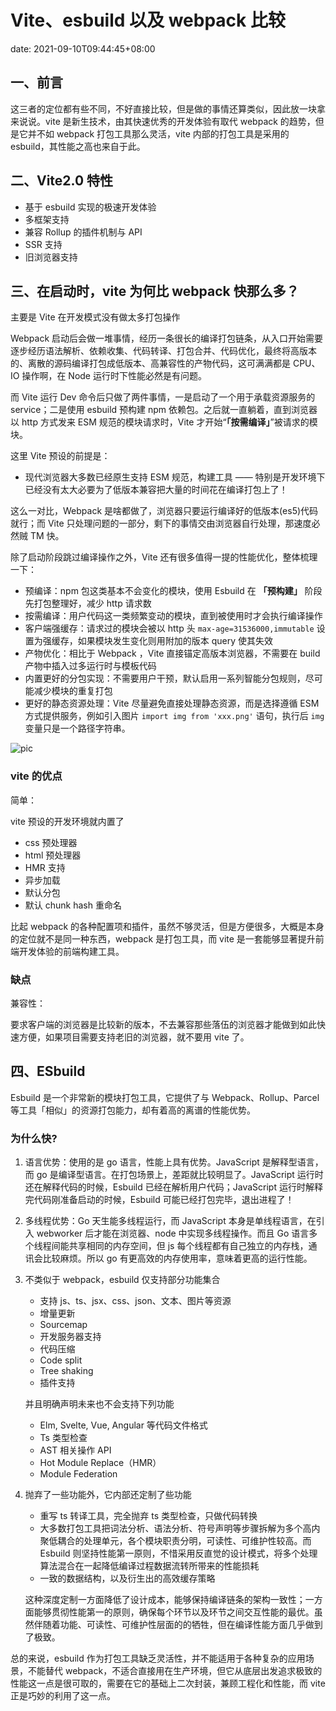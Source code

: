 # Vite、esbuild 以及 webpack 比较

date: 2021-09-10T09:44:45+08:00

## 一、前言

这三者的定位都有些不同，不好直接比较，但是做的事情还算类似，因此放一块拿来说说。vite 是新生技术，由其快速优秀的开发体验有取代 webpack 的趋势，但是它并不如 webpack 打包工具那么灵活，vite 内部的打包工具是采用的 esbuild，其性能之高也来自于此。

<!--more-->

## 二、Vite2.0 特性

- 基于 esbuild 实现的极速开发体验
- 多框架支持
- 兼容 Rollup 的插件机制与 API
- SSR 支持
- 旧浏览器支持

## 三、在启动时，vite 为何比 webpack 快那么多？

主要是 Vite 在开发模式没有做太多打包操作

Webpack 启动后会做一堆事情，经历一条很长的编译打包链条，从入口开始需要逐步经历语法解析、依赖收集、代码转译、打包合并、代码优化，最终将高版本的、离散的源码编译打包成低版本、高兼容性的产物代码，这可满满都是 CPU、IO 操作啊，在 Node 运行时下性能必然是有问题。

而 Vite 运行 Dev 命令后只做了两件事情，一是启动了一个用于承载资源服务的 service；二是使用 esbuild 预构建 npm 依赖包。之后就一直躺着，直到浏览器以 http 方式发来 ESM 规范的模块请求时，Vite 才开始“**「按需编译」**”被请求的模块。

这里 Vite 预设的前提是：

- 现代浏览器大多数已经原生支持 ESM 规范，构建工具 —— 特别是开发环境下已经没有太大必要为了低版本兼容把大量的时间花在编译打包上了！

这么一对比，Webpack 是啥都做了，浏览器只要运行编译好的低版本(es5)代码就行；而 Vite 只处理问题的一部分，剩下的事情交由浏览器自行处理，那速度必然贼 TM 快。

除了启动阶段跳过编译操作之外，Vite 还有很多值得一提的性能优化，整体梳理一下：

- 预编译：npm 包这类基本不会变化的模块，使用 Esbuild 在 **「预构建」** 阶段先打包整理好，减少 http 请求数
- 按需编译：用户代码这一类频繁变动的模块，直到被使用时才会执行编译操作
- 客户端强缓存：请求过的模块会被以 http 头 `max-age=31536000,immutable` 设置为强缓存，如果模块发生变化则用附加的版本 query 使其失效
- 产物优化：相比于 Webpack ，Vite 直接锚定高版本浏览器，不需要在 build 产物中插入过多运行时与模板代码
- 内置更好的分包实现：不需要用户干预，默认启用一系列智能分包规则，尽可能减少模块的重复打包
- 更好的静态资源处理：Vite 尽量避免直接处理静态资源，而是选择遵循 ESM 方式提供服务，例如引入图片 `import img from 'xxx.png'` 语句，执行后 `img` 变量只是一个路径字符串。

![pic](/images/vite、esbuild以及webpack比较/pic.jpg)

### vite 的优点

简单：

vite 预设的开发环境就内置了

- css 预处理器
- html 预处理器
- HMR 支持
- 异步加载
- 默认分包
- 默认 chunk hash 重命名

比起 webpack 的各种配置项和插件，虽然不够灵活，但是方便很多，大概是本身的定位就不是同一种东西，webpack 是打包工具，而 vite 是一套能够显著提升前端开发体验的前端构建工具。

### 缺点

兼容性：

要求客户端的浏览器是比较新的版本，不去兼容那些落伍的浏览器才能做到如此快速方便，如果项目需要支持老旧的浏览器，就不要用 vite 了。

## 四、ESbuild

Esbuild 是一个非常新的模块打包工具，它提供了与 Webpack、Rollup、Parcel 等工具「相似」的资源打包能力，却有着高的离谱的性能优势。

### 为什么快?

1. 语言优势：使用的是 go 语言，性能上具有优势。JavaScript 是解释型语言，而 go 是编译型语言。在打包场景上，差距就比较明显了。JavaScript 运行时还在解释代码的时候，Esbuild 已经在解析用户代码；JavaScript 运行时解释完代码刚准备启动的时候，Esbuild 可能已经打包完毕，退出进程了！

2. 多线程优势：Go 天生能多线程运行，而 JavaScript 本身是单线程语言，在引入 webworker 后才能在浏览器、node 中实现多线程操作。而且 Go 语言多个线程间能共享相同的内存空间，但 js 每个线程都有自己独立的内存栈，通讯会比较麻烦。所以 go 有更高效的内存使用率，意味着更高的运行性能。

3. 不类似于 webpack，esbuild 仅支持部分功能集合

   - 支持 js、ts、jsx、css、json、文本、图片等资源
   - 增量更新
   - Sourcemap
   - 开发服务器支持
   - 代码压缩
   - Code split
   - Tree shaking
   - 插件支持

   并且明确声明未来也不会支持下列功能

   - Elm, Svelte, Vue, Angular 等代码文件格式
   - Ts 类型检查
   - AST 相关操作 API
   - Hot Module Replace（HMR）
   - Module Federation

4. 抛弃了一些功能外，它内部还定制了些功能

   - 重写 ts 转译工具，完全抛弃 ts 类型检查，只做代码转换
   - 大多数打包工具把词法分析、语法分析、符号声明等步骤拆解为多个高内聚低耦合的处理单元，各个模块职责分明，可读性、可维护性较高。而 Esbuild 则坚持性能第一原则，不惜采用反直觉的设计模式，将多个处理算法混合在一起降低编译过程数据流转所带来的性能损耗
   - 一致的数据结构，以及衍生出的高效缓存策略

   这种深度定制一方面降低了设计成本，能够保持编译链条的架构一致性；一方面能够贯彻性能第一的原则，确保每个环节以及环节之间交互性能的最优。虽然伴随着功能、可读性、可维护性层面的的牺牲，但在编译性能方面几乎做到了极致。

总的来说，esbuild 作为打包工具缺乏灵活性，并不能适用于各种复杂的应用场景，不能替代 webpack，不适合直接用在生产环境，但它从底层出发追求极致的性能这一点是很可取的，需要在它的基础上二次封装，兼顾工程化和性能，而 vite 正是巧妙的利用了这一点。
